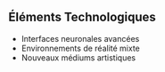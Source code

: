 ## Éléments Technologiques
- Interfaces neuronales avancées
- Environnements de réalité mixte
- Nouveaux médiums artistiques
